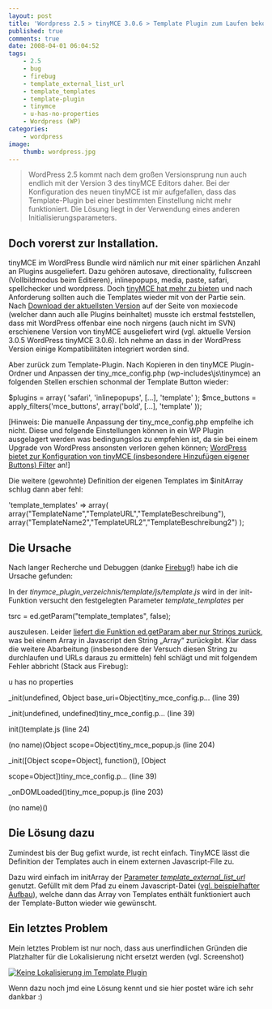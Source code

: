 ```yaml
---
layout: post
title: 'Wordpress 2.5 > tinyMCE 3.0.6 > Template Plugin zum Laufen bekommen'
published: true
comments: true
date: 2008-04-01 06:04:52
tags:
    - 2.5
    - bug
    - firebug
    - template_external_list_url
    - template_templates
    - template-plugin
    - tinymce
    - u-has-no-properties
    - Wordpress (WP)
categories:
    - wordpress
image:
    thumb: wordpress.jpg
---
```

> WordPress 2.5 kommt nach dem großen Versionsprung nun auch endlich mit der Version 3 des tinyMCE Editors daher. Bei der Konfiguration des neuen tinyMCE ist mir aufgefallen, dass das Template-Plugin bei einer bestimmten Einstellung nicht mehr funktioniert. Die Lösung liegt in der Verwendung eines anderen Initialisierungsparameters.



## Doch vorerst zur Installation.

tinyMCE im WordPress Bundle wird nämlich nur mit einer spärlichen Anzahl an Plugins ausgeliefert. Dazu gehören autosave, directionality, fullscreen (Vollbildmodus beim Editieren), inlinepopups, media, paste, safari, spellchecker und wordpress. Doch [tinyMCE hat mehr zu bieten][1] und nach Anforderung sollten auch die Templates wieder mit von der Partie sein. Nach [Download der aktuellsten Version][2] auf der Seite von moxiecode (welcher dann auch alle Plugins beinhaltet) musste ich erstmal feststellen, dass mit WordPress offenbar eine noch nirgens (auch nicht im SVN) erschienene Version von tinyMCE ausgeliefert wird (vgl. aktuelle Version 3.0.5  WordPress tinyMCE 3.0.6). Ich nehme an dass in der WordPress Version einige Kompatibilitäten integriert worden sind.

Aber zurück zum Template-Plugin. Nach Kopieren in den tinyMCE Plugin-Ordner und Anpassen der tiny\_mce\_config.php (wp-includes\js\tinymce) an folgenden Stellen erschien schonmal der Template Button wieder:

$plugins = array( 'safari', 'inlinepopups', [...], 'template' );
$mce_buttons = apply_filters('mce_buttons', array('bold', [...], 'template' ));

[Hinweis: Die manuelle Anpassung der tiny\_mce\_config.php empfelhe ich nicht. Diese und folgende Einstellungen können in ein WP Plugin ausgelagert werden was bedingungslos zu empfehlen ist, da sie bei einem Upgrade von WordPress ansonsten verloren gehen können; [WordPress bietet zur Konfiguration von tinyMCE (insbesondere Hinzufügen eigener Buttons) Filter][3] an!]

Die weitere (gewohnte) Definition der eigenen Templates im $initArray schlug dann aber fehl:

'template_templates' => array(
	array("TemplateName","TemplateURL","TemplateBeschreibung"),
	array("TemplateName2","TemplateURL2","TemplateBeschreibung2")
);

## Die Ursache

Nach langer Recherche und Debuggen (danke [Firebug][4]!) habe ich die Ursache gefunden:

In der _tinymce\_plugin\_verzeichnis/template/js/template.js_ wird in der init-Funktion versucht den festgelegten Parameter _template_templates_ per

tsrc = ed.getParam("template_templates", false);

auszulesen. Leider [liefert die Funktion ed.getParam aber nur Strings zurück][5], was bei einem Array in Javascript den String &#8222;Array&#8220; zurückgibt. Klar dass die weitere Abarbeitung (insbesondere der Versuch diesen String zu durchlaufen und URLs daraus zu ermitteln) fehl schlägt und mit folgendem Fehler abbricht (Stack aus Firebug):

u has no properties

_init(undefined, Object base_uri=Object)tiny_mce_config.p... (line 39)

_init(undefined, undefined)tiny_mce_config.p... (line 39)

init()template.js (line 24)

(no name)(Object scope=Object)tiny_mce_popup.js (line 204)

_init([Object scope=Object], function(), [Object

scope=Object])tiny_mce_config.p... (line 39)

_onDOMLoaded()tiny_mce_popup.js (line 203)

(no name)()

## Die Lösung dazu

Zumindest bis der Bug gefixt wurde, ist recht einfach. TinyMCE lässt die Definition der Templates auch in einem externen Javascript-File zu.

Dazu wird einfach im initArray der [Parameter _template\_external\_list_url_][6] genutzt. Gefüllt mit dem Pfad zu einem Javascript-Datei ([vgl. beispielhafter Aufbau][7]), welche dann das Array von Templates enthält funktioniert auch der Template-Button wieder wie gewünscht.

## Ein letztes Problem

Mein letztes Problem ist nur noch, dass aus unerfindlichen Gründen die Platzhalter für die Lokalisierung nicht ersetzt werden (vgl. Screenshot)

[![Keine Lokalisierung im Template Plugin][8]][9]

Wenn dazu noch jmd eine Lösung kennt und sie hier postet wäre ich sehr dankbar :)

 [1]: http://tinymce.moxiecode.com/example_full.php?example=true "Full example von tinyMCE öffnen"
 [2]: http://tinymce.moxiecode.com/download.php "tinyMCE Downloadseite öffnen"
 [3]: http://codex.wordpress.org/TinyMCE_Custom_Buttons
 [4]: https://addons.mozilla.org/de/firefox/addon/1843 "Pluginseite von Firebug auf mozilla.org öffnen"
 [5]: http://wiki.moxiecode.com/index.php/TinyMCE:API/tinymce.Editor/getParam "Dokumentation zu getParam öffnen"
 [6]: http://wiki.moxiecode.com/index.php/TinyMCE:Plugins/template#Plugin_options
 [7]: http://wiki.moxiecode.com/index.php/TinyMCE:Plugins/template#Example_of_an_external_list
 [8]: http://mediavrog.net/blog/wp-content/uploads/2008/04/template_bug.thumbnail.gif
 [9]: http://mediavrog.net/blog/wp-content/uploads/2008/04/template_bug.gif "Keine Lokalisierung im Template Plugin"